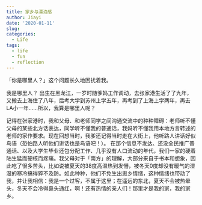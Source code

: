 ```yaml
---
title: 家乡与漂泊感
author: Jiayi
date: '2020-01-11'
slug:
categories:
  - Life
tags:
  - life
  - fun
  - reflection
---
```


「你是哪里人？」这个问题长久地困扰着我。  

我是哪里人？ 出生在黑龙江，一岁时随爹妈工作调动，去张家港生活了了九年，又搬去上海住了八年，后考大学到苏州上学五年，再考到了上海上学两年，再去LA小一年……所以，我算是哪里人呢？  

记得在张家港时，我和父母、和老师同学之间沟通交流中的种种障碍：老师听不懂父母的某些北方话表达，同学听不懂我的普通话，我妈听不懂我用本地方言转述的老师的家作要求。现在回想当时，我爹还记得当时走在大街上，他听路人讲话好似鸟语（恐怕路人听他们讲话也是鸟语吧！）。 在那个信息不发达、还没全民推广普通话、以及大学生毕业还包分配工作、几乎没有人口流动的年代，我们一家的硬着陆生猛而硬核而疼痛。我父母对于「南方」的理解，大部分来自于书本和想象，因此吃了很多苦头，比如说被夏天的38度高温热到发懵，被冬天0度却没有暖气的湿湿的寒冷搞得猝不及防。如此种种，他们不免生出思乡情绪，这种情绪也带动了我，并让我相信：我是一个过客，不属于这里；在遥远的东北，夏天不会被热晕头，冬天不会冷得鼻头通红，啊！还有热情的亲人们！那里才是我的家，我的家乡。  

<!---
更令人尴尬的是，我居然没有见过大雪，面对南方同学的雪是不是甜的的提问，  
后来渐渐接受家乡对于我来说，是一个很稀薄

问妈妈
问程瑶
--->
